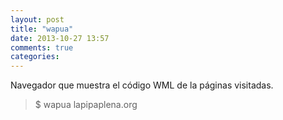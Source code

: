 ```yaml
---
layout: post
title: "wapua"
date: 2013-10-27 13:57
comments: true
categories: 
---
```

Navegador que muestra el código WML de la páginas visitadas.

>$ wapua lapipaplena.org

